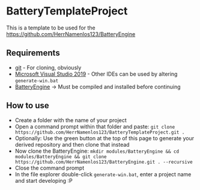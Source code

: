 # BatteryTemplateProject

This is a template to be used for the https://github.com/HerrNamenlos123/BatteryEngine

## Requirements

 - [git](https://git-scm.com/downloads) - For cloning, obviously
 - [Microsoft Visual Studio 2019](https://visualstudio.microsoft.com/de/downloads/) - Other IDEs can be used by altering `generate-win.bat`
 - [BatteryEngine](https://github.com/HerrNamenlos123/BatteryEngine) -> Must be compiled and installed before continuing

## How to use

 - Create a folder with the name of your project
 - Open a command prompt within that folder and paste: `git clone https://github.com/HerrNamenlos123/BatteryTemplateProject.git .`
 - Optionally: Use the green button at the top of this page to generate your derived repository and then clone that instead
 - Now clone the BatteryEngine: `mkdir modules/BatteryEngine && cd modules/BatteryEngine && git clone https://github.com/HerrNamenlos123/BatteryEngine.git . --recursive`
 - Close the command prompt
 - In the file explorer double-click `generate-win.bat`, enter a project name and start developing :P
